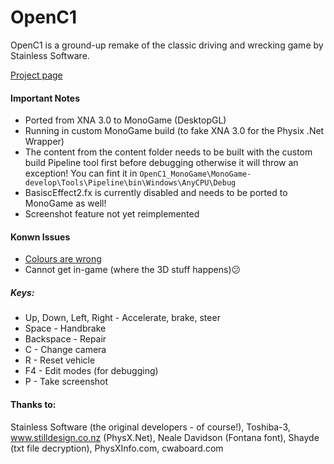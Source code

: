 # OpenC1

OpenC1 is a ground-up remake of the classic driving and wrecking game by Stainless Software.

[Project page](http://1amstudios.com/projects/openc1)

#### Important Notes
 * Ported from XNA 3.0 to MonoGame (DesktopGL)
 * Running in custom MonoGame build (to fake XNA 3.0 for the Physix .Net Wrapper)
 * The content from the content folder needs to be built with the custom build Pipeline tool first before debugging otherwise it will throw an exception! You can fint it in
 ``` OpenC1_MonoGame\MonoGame-develop\Tools\Pipeline\bin\Windows\AnyCPU\Debug ```
 * BasiscEffect2.fx is currently disabled and needs to be ported to MonoGame as well!
 * Screenshot feature not yet reimplemented

 #### Konwn Issues
 * [Colours are wrong](https://twitter.com/Memorix101/status/1088748699986071552?s=20)
 * Cannot get in-game (where the 3D stuff happens)😕

##### Keys:
 * Up, Down, Left, Right - Accelerate, brake, steer
 * Space - Handbrake
 * Backspace - Repair
 * C - Change camera
 * R - Reset vehicle
 * F4 - Edit modes (for debugging)
 * P - Take screenshot
 
#### Thanks to:
  Stainless Software (the original developers - of course!), Toshiba-3,
  www.stilldesign.co.nz (PhysX.Net), Neale Davidson (Fontana font),
  Shayde (txt file decryption), PhysXInfo.com, cwaboard.com